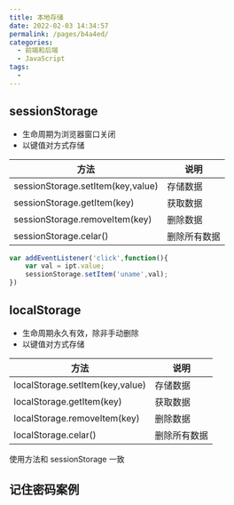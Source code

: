 ```yaml
---
title: 本地存储
date: 2022-02-03 14:34:57
permalink: /pages/b4a4ed/
categories:
  - 前端和后端
  - JavaScript
tags:
  - 
---
```

## sessionStorage

- 生命周期为浏览器窗口关闭
- 以键值对方式存储

| 方法                              | 说明         |
| --------------------------------- | ------------ |
| sessionStorage.setItem(key,value) | 存储数据     |
| sessionStorage.getItem(key)       | 获取数据     |
| sessionStorage.removeItem(key)    | 删除数据     |
| sessionStorage.celar()            | 删除所有数据 |

```js
var addEventListener('click',function(){
    var val = ipt.value;
    sessionStorage.setItem('uname',val);
})
```







## localStorage

- 生命周期永久有效，除非手动删除 
- 以键值对方式存储

| 方法                            | 说明         |
| ------------------------------- | ------------ |
| localStorage.setItem(key,value) | 存储数据     |
| localStorage.getItem(key)       | 获取数据     |
| localStorage.removeItem(key)    | 删除数据     |
| localStorage.celar()            | 删除所有数据 |

使用方法和 sessionStorage 一致



## 记住密码案例



















































